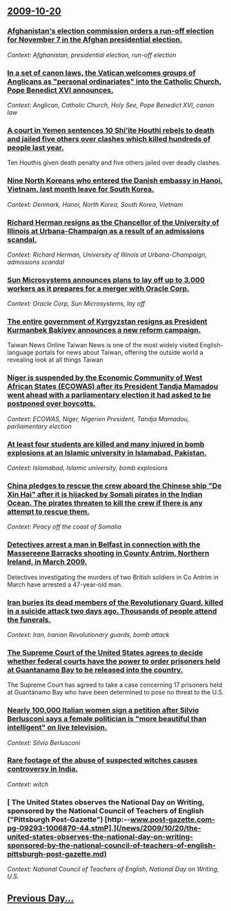 ## [2009-10-20](/news/2009/10/20/index.md)

### [ Afghanistan's election commission orders a run-off election for November 7 in the Afghan presidential election. ](/news/2009/10/20/afghanistan-s-election-commission-orders-a-run-off-election-for-november-7-in-the-afghan-presidential-election.md)
_Context: Afghanistan, presidential election, run-off election_

### [ In a set of canon laws, the Vatican welcomes groups of Anglicans as "personal ordinariates" into the Catholic Church, Pope Benedict XVI announces. ](/news/2009/10/20/in-a-set-of-canon-laws-the-vatican-welcomes-groups-of-anglicans-as-personal-ordinariates-into-the-catholic-church-pope-benedict-xvi-ann.md)
_Context: Anglican, Catholic Church, Holy See, Pope Benedict XVI, canon law_

### [ A court in Yemen sentences 10 Shi'ite Houthi rebels to death and jailed five others over clashes which killed hundreds of people last year. ](/news/2009/10/20/a-court-in-yemen-sentences-10-shi-ite-houthi-rebels-to-death-and-jailed-five-others-over-clashes-which-killed-hundreds-of-people-last-year.md)
Ten Houthis given death penalty and five others jailed over deadly clashes.

### [ Nine North Koreans who entered the Danish embassy in Hanoi, Vietnam, last month leave for South Korea. ](/news/2009/10/20/nine-north-koreans-who-entered-the-danish-embassy-in-hanoi-vietnam-last-month-leave-for-south-korea.md)
_Context: Denmark, Hanoi, North Korea, South Korea, Vietnam_

### [ Richard Herman resigns as the Chancellor of the University of Illinois at Urbana-Champaign as a result of an admissions scandal. ](/news/2009/10/20/richard-herman-resigns-as-the-chancellor-of-the-university-of-illinois-at-urbanaachampaign-as-a-result-of-an-admissions-scandal.md)
_Context: Richard Herman, University of Illinois at Urbana-Champaign, admissions scandal_

### [ Sun Microsystems announces plans to lay off up to 3,000 workers as it prepares for a merger with Oracle Corp. ](/news/2009/10/20/sun-microsystems-announces-plans-to-lay-off-up-to-3-000-workers-as-it-prepares-for-a-merger-with-oracle-corp.md)
_Context: Oracle Corp, Sun Microsystems, lay off_

### [ The entire government of Kyrgyzstan resigns as President Kurmanbek Bakiyev announces a new reform campaign. ](/news/2009/10/20/the-entire-government-of-kyrgyzstan-resigns-as-president-kurmanbek-bakiyev-announces-a-new-reform-campaign.md)
Taiwan News Online Taiwan News is one of the most widely visited English-language portals for news about Taiwan, offering the outside world a revealing look at all things Taiwan

### [ Niger is suspended by the Economic Community of West African States (ECOWAS) after its President Tandja Mamadou went ahead with a parliamentary election it had asked to be postponed over boycotts. ](/news/2009/10/20/niger-is-suspended-by-the-economic-community-of-west-african-states-ecowas-after-its-president-tandja-mamadou-went-ahead-with-a-parliamen.md)
_Context: ECOWAS, Niger, Nigerien President, Tandja Mamadou, parliamentary election_

### [ At least four students are killed and many injured in bomb explosions at an Islamic university in Islamabad, Pakistan. ](/news/2009/10/20/at-least-four-students-are-killed-and-many-injured-in-bomb-explosions-at-an-islamic-university-in-islamabad-pakistan.md)
_Context: Islamabad, Islamic university, bomb explosions_

### [ China pledges to rescue the crew aboard the Chinese ship "De Xin Hai" after it is hijacked by Somali pirates in the Indian Ocean. The pirates threaten to kill the crew if there is any attempt to rescue them. ](/news/2009/10/20/china-pledges-to-rescue-the-crew-aboard-the-chinese-ship-de-xin-hai-after-it-is-hijacked-by-somali-pirates-in-the-indian-ocean-the-pirat.md)
_Context: Piracy off the coast of Somalia_

### [ Detectives arrest a man in Belfast in connection with the Massereene Barracks shooting in County Antrim, Northern Ireland, in March 2009. ](/news/2009/10/20/detectives-arrest-a-man-in-belfast-in-connection-with-the-massereene-barracks-shooting-in-county-antrim-northern-ireland-in-march-2009.md)
Detectives investigating the murders of two British soldiers in Co Antrim in March have arrested a 47-year-old man.

### [ Iran buries its dead members of the Revolutionary Guard, killed in a suicide attack two days ago. Thousands of people attend the funerals. ](/news/2009/10/20/iran-buries-its-dead-members-of-the-revolutionary-guard-killed-in-a-suicide-attack-two-days-ago-thousands-of-people-attend-the-funerals.md)
_Context: Iran, Iranian Revolutionary guards, bomb attack_

### [ The Supreme Court of the United States agrees to decide whether federal courts have the power to order prisoners held at Guantanamo Bay to be released into the country. ](/news/2009/10/20/the-supreme-court-of-the-united-states-agrees-to-decide-whether-federal-courts-have-the-power-to-order-prisoners-held-at-guantanamo-bay-to.md)
The Supreme Court has agreed to take a case concerning 17 prisoners held at Guantánamo Bay who have been determined to pose no threat to the U.S.

### [ Nearly 100,000 Italian women sign a petition after Silvio Berlusconi says a female politician is "more beautiful than intelligent" on live television. ](/news/2009/10/20/nearly-100-000-italian-women-sign-a-petition-after-silvio-berlusconi-says-a-female-politician-is-more-beautiful-than-intelligent-on-live.md)
_Context: Silvio Berlusconi_

### [ Rare footage of the abuse of suspected witches causes controversy in India. ](/news/2009/10/20/rare-footage-of-the-abuse-of-suspected-witches-causes-controversy-in-india.md)
_Context: witch_

### [ The United States observes the National Day on Writing, sponsored by the National Council of Teachers of English ("Pittsburgh Post-Gazette") [http:--www.post-gazette.com-pg-09293-1006870-44.stmP].](/news/2009/10/20/the-united-states-observes-the-national-day-on-writing-sponsored-by-the-national-council-of-teachers-of-english-pittsburgh-post-gazette.md)
_Context: National Council of Teachers of English, National Day on Writing, U.S._

## [Previous Day...](/news/2009/10/19/index.md)


